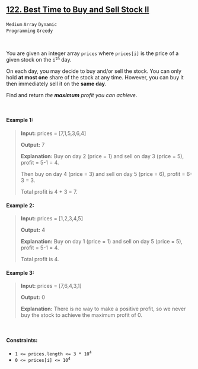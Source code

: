 ## [122. Best Time to Buy and Sell Stock II](https://leetcode.com/problems/best-time-to-buy-and-sell-stock-ii/)

<code>Medium</code> <code>Array</code> <code>Dynamic Programming</code> <code>Greedy</code>

<br>

You are given an integer array <code>prices</code> where <code>prices[i]</code> is the price of a given stock on the <code>i<sup>th</sup></code> day.

On each day, you may decide to buy and/or sell the stock. You can only hold __at most one__ share of the stock at any time. However, you can buy it then immediately sell it on the __same day__.

Find and return *the __maximum__ profit you can achieve*.

<br>

#### Example 1:

> __Input:__ prices = [7,1,5,3,6,4]
>
> __Output:__ 7
>
> __Explanation:__ Buy on day 2 (price = 1) and sell on day 3 (price = 5), profit = 5-1 = 4.
>
> Then buy on day 4 (price = 3) and sell on day 5 (price = 6), profit = 6-3 = 3.
>
> Total profit is 4 + 3 = 7.


#### Example 2:

> __Input:__ prices = [1,2,3,4,5]
>
> __Output:__ 4
> >
> __Explanation:__ Buy on day 1 (price = 1) and sell on day 5 (price = 5), profit = 5-1 = 4.
>
> Total profit is 4.


#### Example 3:

> __Input:__ prices = [7,6,4,3,1]
>
> __Output:__ 0
>
> __Explanation:__ There is no way to make a positive profit, so we never buy the stock to achieve the maximum profit of 0.

<br>

#### Constraints:

- <code>1 <= prices.length <= 3 * 10<sup>4</sup></code>
- <code>0 <= prices[i] <= 10<sup>4</sup></code>